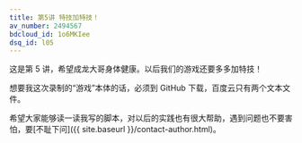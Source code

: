 ```yaml
---
title: 第5讲 特技加特技！
av_number: 2494567
bdcloud_id: 1o6MKIee
dsq_id: l05
---
```


这是第 5 讲，希望成龙大哥身体健康。以后我们的游戏还要多多加特技！

想要我这次录制的“游戏”本体的话，必须到 GitHub 下载，百度云只有两个文本文件。

希望大家能够读一读我写的脚本，对以后的实践也有很大帮助，遇到问题也不要害怕，要[不耻下问]({{ site.baseurl }}/contact-author.html)。
